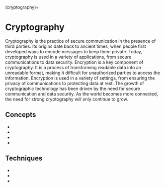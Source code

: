 (cryptography)=
# Cryptography

Cryptography is the practice of secure communication in the presence of third parties. Its origins date back to ancient times, when people first developed ways to encode messages to keep them private. Today, cryptography is used in a variety of applications, from secure communications to data security. Encryption is a key component of cryptography. It is a process of transforming readable data into an unreadable format, making it difficult for unauthorized parties to access the information. Encryption is used in a variety of settings, from ensuring the privacy of communications to protecting data at rest. The growth of cryptographic technology has been driven by the need for secure communication and data security. As the world becomes more connected, the need for strong cryptography will only continue to grow.

## Concepts

* [](introduction-to-cryptography-and-block-cipher-modes)
* [](hashing-algorithms-the-quick-and-easy-way-to-verify-integrity-and-authentication)
* [](introduction-to-rsa-encryption)
* [](keep-your-secrets-safe-with-cryptography-and-steganography)


## Techniques

* [](hands-on-with-shared-key-encryption)
* [](hands-on-with-public-key-cryptography)
* [](hands-on-with-hash-functions)